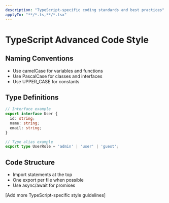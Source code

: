 ```yaml
---
description: "TypeScript-specific coding standards and best practices"
applyTo: "**/*.ts,**/*.tsx"
---
```


# TypeScript Advanced Code Style

## Naming Conventions
- Use camelCase for variables and functions
- Use PascalCase for classes and interfaces
- Use UPPER_CASE for constants

## Type Definitions
```typescript
// Interface example
export interface User {
  id: string;
  name: string;
  email: string;
}

// Type alias example
export type UserRole = 'admin' | 'user' | 'guest';
```

## Code Structure
- Import statements at the top
- One export per file when possible
- Use async/await for promises

[Add more TypeScript-specific style guidelines]
